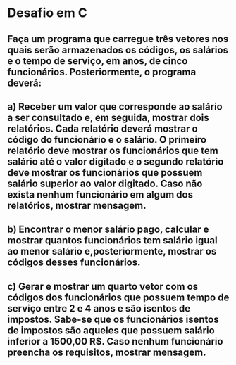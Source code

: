 # Desafio em C

## Faça um programa que carregue três vetores nos quais serão armazenados os códigos, os salários e o tempo de serviço, em anos, de cinco funcionários. Posteriormente, o programa deverá:

## a) Receber um valor que corresponde ao salário a ser consultado e, em seguida, mostrar dois relatórios. Cada relatório deverá mostrar o código do funcionário e o salário. O primeiro relatório deve mostrar os funcionários que tem salário até o valor digitado e o segundo relatório deve mostrar os funcionários que possuem salário superior ao valor digitado. Caso não exista nenhum funcionário em algum dos relatórios, mostrar mensagem.

## b) Encontrar o menor salário pago, calcular e mostrar quantos funcionários tem salário igual ao menor salário e,posteriormente, mostrar os códigos desses funcionários. 

## c) Gerar e mostrar um quarto vetor com os códigos dos funcionários que possuem tempo de serviço entre 2 e 4 anos e são isentos de impostos. Sabe-se que os funcionários isentos de impostos são aqueles que possuem salário inferior a 1500,00 R$. Caso nenhum funcionário preencha os requisitos, mostrar mensagem.

